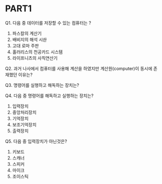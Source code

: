 # PART1
Q1. 다음 중 데이터를 저장할 수 있는 컴퓨터는 ?
1. 파스칼의 계산기
2. 배비지의 해석 시솬
3. 고대 로마 주판
4. 홀러리스의 천공카드 시스템
5. 라이프니츠의 사칙연산기

Q2. 과거 나사에서 컴퓨터를 사용해 계산을 하였지만 계산원(computer)이 동시에 존재했던 이유는?

Q3. 명령어를 실행하고 해독하는 장치는?

Q4. 다음 중 명령어를 해독하고 실행하는 장치는?
1. 입력장치
2. 중앙처리장치
3. 기억장치
4. 보조기억장치
5. 출력장치

Q5. 다음 중 입력장치가 아닌것은?
1. 키보드
2. 스캐너
3. 스피커
4. 마이크
5. 조이스틱
